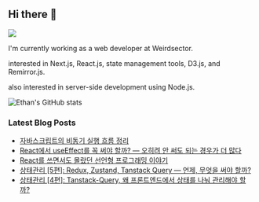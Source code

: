 ## Hi there 👋
<a href="https://steadyg.tistory.com/" target="_blank"><img src="https://img.shields.io/badge/BLOG-000000?style=flat&logo=tistory&logoColor=ffffff"/></a>

I'm currently working as a web developer at Weirdsector.

interested in Next.js, React.js, state management tools, D3.js, and Remirror.js.


also interested in server-side development using Node.js.

![Ethan's GitHub stats](https://github-readme-stats.vercel.app/api?username=ethandeveloper2&theme=dark&show_icons=true)
<!--
**ethandeveloper2/ethandeveloper2** is a ✨ _special_ ✨ repository because its `README.md` (this file) appears on your GitHub profile.

Here are some ideas to get you started:

- 🔭 I’m currently working on ...
- 🌱 I’m currently learning ...
- 👯 I’m looking to collaborate on ...
- 🤔 I’m looking for help with ...
- 💬 Ask me about ...
- 📫 How to reach me: ...
- 😄 Pronouns: ...
- ⚡ Fun fact: ...
-->
### Latest Blog Posts

- [자바스크립트의 비동기 실행 흐름 정리](https://steadyg.tistory.com/76)
- [React에서 useEffect를 꼭 써야 할까? &mdash; 오히려 안 써도 되는 경우가 더 많다](https://steadyg.tistory.com/72)
- [React를 쓰면서도 몰랐던 선언형 프로그래밍 이야기](https://steadyg.tistory.com/71)
- [상태관리 [5편]: Redux, Zustand, Tanstack Query &mdash; 언제, 무엇을 써야 할까?](https://steadyg.tistory.com/70)
- [상태관리 [4편]: Tanstack-Query, 왜 프론트엔드에서 상태를 나눠 관리해야 할까?](https://steadyg.tistory.com/69)

